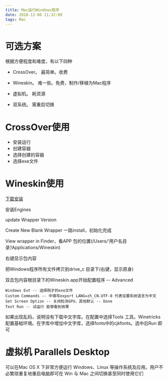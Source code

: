 ```yaml
---
title: Mac运行Windows程序
date: 2018-12-06 11:32:09
tags: Mac
---
```


# 可选方案

根据方便程度和难度，有以下四种

- CrossOver。 最简单。收费

- Wineskin。 难一些。免费，制作/移植为Mac程序

- 虚拟机。 耗资源

- 双系统。 需重启切换

# CrossOver使用

- 安装运行
- 创建容器
- 选择创建的容器
- 选择exe文件

# Wineskin使用

[下载安装](http://wineskin.urgesoftware.com)

安装Engines

update Wrapper Version

Create New Blank Wrapper 一路install，初始化完成

View wrapper in Finder，看APP 包的位置(/Users/‘用户名目录’/Applications/Wineskin)

右键显示包内容

把Windows程序所有文件拷贝到drive_c 目录下(右键，显示原身)

双击包内容根目录下的Wineskin.app开始配置程序 -- Advanced

	Windows Ext -- 选择刚才的exe文件
	Custom Commands -- 中填写export LANG=zh_CN.UTF-8 代表设置系统语言为中文
	Set Screen Option -- 关闭检测GPU，其他默认 -- Done
	Test Run -- 试运行 能够看到效果
	
如果出现乱码，说明没有下载中文字库。在配置中选择Tools 工具。Winetricks 配置基础环境。在字库中增加中文字库，选择fonts中的cjkfonts。选中后Run 即可

# 虚拟机 Parallels Desktop

可以在Mac OS X 下非常方便运行 Windows、Linux 等操作系统及应用。用户不必繁琐重复地重启电脑即可在 Win 与 Mac 之间切换甚至同时使用它们
	


